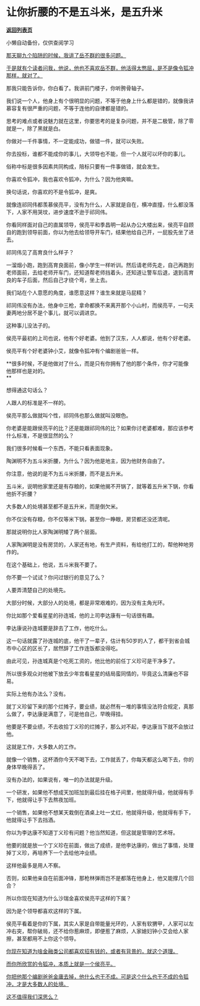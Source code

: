# 让你折腰的不是五斗米，是五升米

[**返回列表页**](/gzh/记忆承载)

小懒自动备份，仅供查阅学习

[那天聊九个陷阱的时候，我讲了岳不群的很多问题。](http://mp.weixin.qq.com/s?__biz=Mzg4MTg2MzU3Mg==&mid=2247484421&idx=1&sn=d40fcf24bb6af0fc107d2721d14a1438&chksm=cf5e3afef829b3e8e834020f556e6da9f726d62b3af7fd7c876be560d870b6a32eceff01fd27&scene=21#wechat_redirect)

[于是就有个读者问我，他说，他也不喜欢岳不群，他活得太憋屈，是不是像令狐冲那样，就对了。](http://mp.weixin.qq.com/s?__biz=Mzg4MTg2MzU3Mg==&mid=2247484421&idx=1&sn=d40fcf24bb6af0fc107d2721d14a1438&chksm=cf5e3afef829b3e8e834020f556e6da9f726d62b3af7fd7c876be560d870b6a32eceff01fd27&scene=21#wechat_redirect)

那我只能告诉你，你白看了。我讲前门楼子，你听胯骨轴子。

我们说一个人，他身上有个很明显的问题，不等于他身上什么都是错的，就像我讲慕容复有很严重的问题，不等于连他的自律都是错的。

思考的难点或者说魅力就在这里，你要思考的是复杂问题，并不是二极管，除了零就是一，除了黑就是白。  

你做对一千件事情，不一定能成功，做错一件，就可以失败。  

你去投标，谁都不能成你的事儿，大领导也不能，但一个人就可以坏你的事儿。

俗称中标是很多因素共同构成，陪标只要有一件事做错，就会发生。

你喜欢令狐冲，我也喜欢令狐冲，为什么？因为他爽嘛。  

换句话说，你喜欢的不是令狐冲，是爽。

就像连祁同伟都羡慕侯亮平，没有为什么，人家就是自在，横冲直撞，什么都没落下，人家不用哭坟，进步速度不逊于祁同伟。

你看同样面对自己的直属领导，侯亮平和季昌明一起从办公大楼出来，侯亮平自顾自的跑到领导前面，你以为他去给领导开车门，结果他给自己开，一屁股先坐了进去。

祁同伟见了高育良什么样子？  

一溜烟小跑，跑到高育良面前，像小学生一样听训。然后请老师先走，自己再跑到老师面前，去给老师开车门，还知道帮老师挡着头，还知道让警车后退，退到高育良的车子后面，然后自己才绕个弯，坐上去。  

我们站在个人意愿的角度，谁愿意这样？谁生来就是马屁精？

祁同伟没有办法，他身中三枪，拿命都换不来离开那个小山村，而侯亮平，一句夫妻两地分居不是个事儿，就可以调进京。  

这种事儿没法子的。  

侯亮平最初的上司也说，他有个好老婆。他到了汉东，人人都说，他有个好老婆。  

侯亮平有个好老婆钟小艾，就像令狐冲有个编剧爸爸一样。  

 **很多时候，不是他做对了什么，而是只有你拥有了他的那个条件，你才可能像他那样也是对的。  
**

想得通这句话么？  

人跟人的标准是不一样的。

侯亮平那么做就叫个性，祁同伟也那么做就叫没眼色。  

你老婆是能跟侯亮平的比？还是能跟祁同伟的比？如果你讨老婆都难，那应该参考什么标准，不是很显然的么？  

我们很多时候看一个东西，不能只看表面现象。  

陶渊明不为五斗米折腰，为什么？因为他是地主，因为他财务自由了。

你注意，他说的是不为五斗米折腰，而不是五升米。

五斗米，说明他家里还是有存粮的，如果他揭不开锅了，就等着五升米下锅，你看他折不折腰？  

大多数人的处境甚至都不是五升米，而是倒欠米。  

你不仅没有存粮，你不仅等米下锅，甚至你一睁眼，房贷都还没还清呢。  

那就说明你比人家陶渊明矮了两个层面。  

人家陶渊明是没有房贷的，人家还有地，有生产资料，有给他打工的，帮他种地劳作的。  

在这个基础上，他说，五斗米我不要了。  

你不要一个试试？你问过银行的意见了么？  

人要弄清楚自己的处境先。  

大部分时候，大部分人的处境，都是非常艰难的，因为没有主角光环。  

你比如那个爱看星星的孙连城，他的上司李达康有一句话很有趣。

李达康说孙连城要是辞去了工作，他吃什么。

这一句话就露了孙连城的底，他干了一辈子，估计有50岁的人了，都干到省会城市中心区的区长了，居然辞了工作连饭都没得吃。  

由此可见，孙连城真是个吃死工资的，他比他的前任丁义珍可是干净多了。

所以很多观众对他被下放去少年宫看星星的结局蛮同情的，毕竟这么清廉也不容易。  

实际上他有办法么？没有。  

就丁义珍留下来的那个烂摊子，要业绩，就必然有一堆的事情没法符合规定，真那么做了，李达康是满意了，可是他自己，早晚得挂。

他要是不要业绩，不去收拾丁义珍的烂摊子，那么对不起，李达康当下就不会放过他。

这就是工作，大多数人的工作。  

就像一个销售，这杯酒你今天不喝下去，工作就丢了，你每天都这么喝下去，你的身体早晚得丢了。  

没有办法的，如果说有，唯一的办法就是升级。  

一个研发，如果他不想成天加班加到最后挂在格子间里，他就得升级，他就得有手下，他就得让手下去熬夜加班。

一个销售，如果他不想某天栽倒在酒桌上吐一丈红，他就得升级，他就得有手下，他就得让手下去挡酒。  

你以为李达康不知道丁义珍有问题？他当然知道，但这就是管理的艺术呀。

他要的就是放一个丁义珍在前面，做出了成绩，是他李达康的，做出了事情，处理掉丁义珍，再培养下一个去给他冲业绩。

这样他最多是用人不察。  

否则，如果他亲自在前面冲锋，那枪林弹雨岂不是都落在他身上，他又能撑几个回合？

所以你现在知道为什么沙瑞金喜欢侯亮平这样的下属？

因为是个领导都喜欢这样的下属。

侯亮平看着是你的下属，其实人家是自带能量光环的，人家有软猬甲，人家可以左冲右突，帮你破局，还不给你惹麻烦，即便惹了麻烦，人家媳妇钟小艾会给人家擦，甚至都用不上你这个领导。  

[你现在知道为啥金融类公司都喜欢招有钱的，或者有背景的，就这个道理。  
](http://mp.weixin.qq.com/s?__biz=Mzg4MTg2MzU3Mg==&mid=2247484421&idx=1&sn=d40fcf24bb6af0fc107d2721d14a1438&chksm=cf5e3afef829b3e8e834020f556e6da9f726d62b3af7fd7c876be560d870b6a32eceff01fd27&scene=21#wechat_redirect)

[而你所欣赏的令狐冲，本质上就是一个侯亮平。  
](http://mp.weixin.qq.com/s?__biz=Mzg4MTg2MzU3Mg==&mid=2247484421&idx=1&sn=d40fcf24bb6af0fc107d2721d14a1438&chksm=cf5e3afef829b3e8e834020f556e6da9f726d62b3af7fd7c876be560d870b6a32eceff01fd27&scene=21#wechat_redirect)

[你把他那个编剧爸爸金庸去掉，他什么也干不成。可是这个什么也干不成的令狐冲，才是大多数人的处境。  
](http://mp.weixin.qq.com/s?__biz=Mzg4MTg2MzU3Mg==&mid=2247484421&idx=1&sn=d40fcf24bb6af0fc107d2721d14a1438&chksm=cf5e3afef829b3e8e834020f556e6da9f726d62b3af7fd7c876be560d870b6a32eceff01fd27&scene=21#wechat_redirect)

[这不值得我们深思么？](http://mp.weixin.qq.com/s?__biz=Mzg4MTg2MzU3Mg==&mid=2247484421&idx=1&sn=d40fcf24bb6af0fc107d2721d14a1438&chksm=cf5e3afef829b3e8e834020f556e6da9f726d62b3af7fd7c876be560d870b6a32eceff01fd27&scene=21#wechat_redirect)

